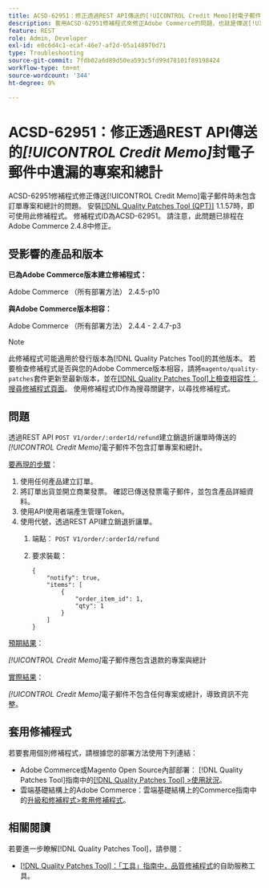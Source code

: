 ```yaml
---
title: ACSD-62951：修正透過REST API傳送的[!UICONTROL Credit Memo]封電子郵件中遺漏的專案和總計
description: 套用ACSD-62951修補程式來修正Adobe Commerce的問題，也就是傳送[!UICONTROL Credit Memo]電子郵件時不含訂單專案和總計。
feature: REST
role: Admin, Developer
exl-id: e0c6d4c1-ecaf-46e7-af2d-05a148970d71
type: Troubleshooting
source-git-commit: 7fdb02a6d89d50ea593c5fd99d78101f89198424
workflow-type: tm+mt
source-wordcount: '344'
ht-degree: 0%

---
```


# ACSD-62951：修正透過REST API傳送的&#x200B;*[!UICONTROL Credit Memo]*&#x200B;封電子郵件中遺漏的專案和總計

ACSD-62951修補程式修正傳送[!UICONTROL Credit Memo]電子郵件時未包含訂單專案和總計的問題。 安裝[[!DNL Quality Patches Tool (QPT)]](/help/tools/quality-patches-tool/quality-patches-tool-to-self-serve-quality-patches.md) 1.1.57時，即可使用此修補程式。 修補程式ID為ACSD-62951。 請注意，此問題已排程在Adobe Commerce 2.4.8中修正。

## 受影響的產品和版本

**已為Adobe Commerce版本建立修補程式：**

Adobe Commerce （所有部署方法） 2.4.5-p10

**與Adobe Commerce版本相容：**

Adobe Commerce （所有部署方法） 2.4.4 - 2.4.7-p3

>[!NOTE]
>
>此修補程式可能適用於發行版本為[!DNL Quality Patches Tool]的其他版本。 若要檢查修補程式是否與您的Adobe Commerce版本相容，請將`magento/quality-patches`套件更新至最新版本，並在[[!DNL Quality Patches Tool]上檢查相容性：搜尋修補程式頁面](https://experienceleague.adobe.com/tools/commerce-quality-patches/index.html?lang=zh-Hant)。 使用修補程式ID作為搜尋關鍵字，以尋找修補程式。

## 問題

透過REST API `POST V1/order/:orderId/refund`建立銷退折讓單時傳送的&#x200B;*[!UICONTROL Credit Memo]*&#x200B;電子郵件不包含訂單專案和總計。

<u>要再現的步驟</u>：

1. 使用任何產品建立訂單。
1. 將訂單出貨並開立商業發票。 確認已傳送發票電子郵件，並包含產品詳細資料。
1. 使用API使用者端產生管理Token。
1. 使用代號，透過REST API建立銷退折讓單。
   1. 端點： `POST V1/order/:orderId/refund`
   1. 要求裝載：

      ```
      {  
          "notify": true,  
          "items": [  
              {  
                  "order_item_id": 1,  
                  "qty": 1  
              }  
          ]  
      }  
      ```

<u>預期結果</u>：

*[!UICONTROL Credit Memo]*&#x200B;電子郵件應包含退款的專案與總計

<u>實際結果</u>：

*[!UICONTROL Credit Memo]*&#x200B;電子郵件不包含任何專案或總計，導致資訊不完整。

## 套用修補程式

若要套用個別修補程式，請根據您的部署方法使用下列連結：

* Adobe Commerce或Magento Open Source內部部署： [!DNL Quality Patches Tool]指南中的[[!DNL Quality Patches Tool] >使用狀況](/help/tools/quality-patches-tool/usage.md)。
* 雲端基礎結構上的Adobe Commerce：雲端基礎結構上的Commerce指南中的[升級和修補程式>套用修補程式](https://experienceleague.adobe.com/docs/commerce-cloud-service/user-guide/develop/upgrade/apply-patches.html?lang=zh-Hant)。


## 相關閱讀

若要進一步瞭解[!DNL Quality Patches Tool]，請參閱：

* [[!DNL Quality Patches Tool]：「工具」指南中，品質修補程式](/help/tools/quality-patches-tool/quality-patches-tool-to-self-serve-quality-patches.md)的自助服務工具。
